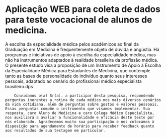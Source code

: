 # Aplicação WEB para coleta de dados para teste vocacional de alunos de medicina.

A escolha da especialidade médica pelos acadêmicos ao final da Graduação em Medicina é frequentemente objeto de dúvida e angústia. Há programas e iniciativas de apoio à escolha da especialidade médica, mas não há instrumentos adaptados à realidade brasileira da profissão médica. O presente estudo visa a proposição de um Instrumento de Apoio à Escolha da Especialidade Médica para Estudantes de Medicina, que contemple tanto as bases de personalidade do indivíduo quanto seus interesses pessoais, adaptado ao cenário do profissional médico especialista brasileiro.dps

        Convidamos o(a) Sr(a). a participar desta pesquisa, respondendo perguntas inerentes a rotina de cada médico nos mais diversos cenários da vida cotidiana, além de perguntas sobre gostos e valores pessoais. Essas perguntas compõe o instrumento que visamos implementar. Sua resposta, caro Aluno de Medicina e caro Colega Médico Especialista, nos auxiliará a avaliar a funcionalidade e eficácia deste teste por nós elaborado. Agradecemos muito sua participação e nos colocamos à disposição para agendamento de horário para receber feedback quanto aos resultados de sua testagem em particular.
